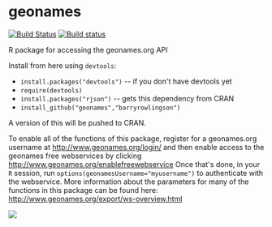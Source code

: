 geonames
========

[![Build Status](https://api.travis-ci.org/ropensci/geonames.png)](https://travis-ci.org/ropensci/geonames)
[![Build status](https://ci.appveyor.com/api/projects/status/20c287nl3tc7lnan/branch/master)](https://ci.appveyor.com/project/sckott/geonames/branch/master)

R package for accessing the geonames.org API

Install from here using `devtools`:

 * `install.packages("devtools")` -- if you don't have devtools yet
 * `require(devtools)`
 * `install.packages("rjson")` -- gets this dependency from CRAN
 * `install_github("geonames","barryrowlingson")`

A version of this will be pushed to CRAN.

To enable all of the functions of this package, register for a geonames.org username at http://www.geonames.org/login/ and then enable access to the geonames free webservices by clicking http://www.geonames.org/enablefreewebservice Once that's done, in your `R` session, run `options(geonamesUsername="myusername")` to authenticate with the webservice. More information about the parameters for many of the functions in this package can be found here: http://www.geonames.org/export/ws-overview.html

[![](http://ropensci.org/public_images/github_footer.png)](http://ropensci.org)
